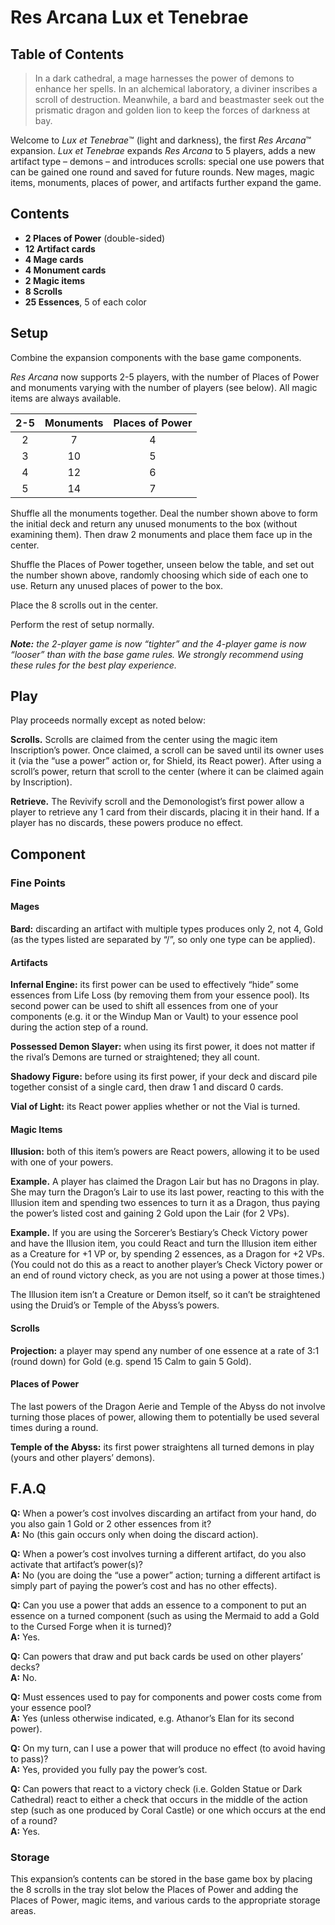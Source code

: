 # Res Arcana Lux et Tenebrae

## Table of Contents

> In a dark cathedral, a mage harnesses the power of demons to enhance her spells. In an alchemical laboratory, a diviner inscribes a scroll of destruction. Meanwhile, a bard and beastmaster seek out the prismatic dragon and golden lion to keep the forces of darkness at bay.

Welcome to *Lux et Tenebrae*™ (light and darkness), the first *Res Arcana*™ expansion. *Lux et Tenebrae* expands *Res Arcana* to 5 players, adds a new artifact type – demons – and introduces scrolls: special one use powers that can be gained one round and saved for future rounds. New mages, magic items, monuments, places of power, and artifacts further expand the game.

## Contents

* **2 Places of Power** (double-sided)
* **12 Artifact cards**
* **4 Mage cards**
* **4 Monument cards**
* **2 Magic items**
* **8 Scrolls**
* **25 Essences**, 5 of each color

## Setup

Combine the expansion components with the base game components.

*Res Arcana* now supports 2-5 players, with the number of Places of
Power and monuments varying with the number of players (see
below). All magic items are always available.

| 2-5 | Monuments | Places of Power |
|:---:|:---------:|:---------------:|
|  2  |     7     |        4        |
|  3  |    10     |        5        |
|  4  |    12     |        6        |
|  5  |    14     |        7        |

Shuffle all the monuments together. Deal the number shown above to form the initial deck and return any unused monuments to the box (without examining them). Then draw 2 monuments and place them face up in the center.

Shuffle the Places of Power together, unseen below the table, and set out the number shown above, randomly choosing which side of each one to use. Return any unused places of power to the box.

Place the 8 scrolls out in the center.

Perform the rest of setup normally.

***Note:** the 2-player game is now “tighter” and the 4-player game is now “looser” than with the base game rules. We strongly recommend using these rules for the best play experience.*

## Play

Play proceeds normally except as noted below:

**Scrolls.** Scrolls are claimed from the center using the magic item Inscription’s power. Once claimed, a scroll can be saved until its owner uses it (via the “use a power” action or, for Shield, its React power). After using a scroll’s power, return that scroll to the center (where it can be claimed again by Inscription).

**Retrieve.** The Revivify scroll and the Demonologist’s first power allow a player to retrieve any 1 card from their discards, placing it in their hand. If a player has no discards, these powers produce no effect.

## Component

### Fine Points

#### Mages

**Bard:** discarding an artifact with multiple types produces only 2, not 4, Gold (as the types listed are separated by “/”, so only one type can be applied).

#### Artifacts

**Infernal Engine:** its first power can be used to effectively “hide” some essences from Life Loss (by removing them from your essence pool). Its second power can be used to shift all essences from one of your components (e.g. it or the Windup Man or Vault) to your essence pool during the action step of a round.

**Possessed Demon Slayer:** when using its first power, it does not matter if the rival’s Demons are turned or straightened; they all count.

**Shadowy Figure:** before using its first power, if your deck and discard pile together consist of a single card, then draw 1 and discard 0 cards.

**Vial of Light:** its React power applies whether or not the Vial is turned.

#### Magic Items

**Illusion:** both of this item’s powers are React powers, allowing it to be used with one of your powers.

**Example.** A player has claimed the Dragon Lair but has no Dragons in play. She may turn the Dragon’s Lair to use its last power, reacting to this with the Illusion item and spending two essences to turn it as a Dragon, thus paying the power’s listed cost and gaining 2 Gold upon the Lair (for 2 VPs).

**Example.** If you are using the Sorcerer’s Bestiary’s Check Victory power and have the Illusion item, you could React and turn the Illusion item either as a Creature for +1 VP or, by spending 2 essences, as a Dragon for +2 VPs. (You could not do this as a react to another player’s Check Victory power or an end of round victory check, as you are not using a power at those times.)

The Illusion item isn’t a Creature or Demon itself, so it can’t be straightened using the Druid’s or Temple of the Abyss’s powers.

#### Scrolls

**Projection:** a player may spend any number of one essence at a rate of 3:1 (round down) for Gold (e.g. spend 15 Calm to gain 5 Gold).

#### Places of Power

The last powers of the Dragon Aerie and Temple of the Abyss do not involve turning those places of power, allowing them to potentially be used several times during a round.

**Temple of the Abyss:** its first power straightens all turned demons in play (yours and other players’ demons).

## F.A.Q

**Q:** When a power’s cost involves discarding an artifact from your hand, do you also gain 1 Gold or 2 other essences from it?  
**A:** No (this gain occurs only when doing the discard action).

**Q:** When a power’s cost involves turning a different artifact, do you also activate that artifact’s power(s)?  
**A:** No (you are doing the “use a power” action; turning a different artifact is simply part of paying the power’s cost and has no other effects).  

**Q:** Can you use a power that adds an essence to a component to put an essence on a turned component (such as using the Mermaid to add a Gold to the Cursed Forge when it is turned)?  
**A:** Yes.

**Q:** Can powers that draw and put back cards be used on other players’ decks?  
**A:** No.

**Q:** Must essences used to pay for components and power costs come from your essence pool?  
**A:** Yes (unless otherwise indicated, e.g. Athanor’s Elan for its second power).

**Q:** On my turn, can I use a power that will produce no effect (to avoid having to pass)?  
**A:** Yes, provided you fully pay the power’s cost.

**Q:** Can powers that react to a victory check (i.e. Golden Statue or Dark Cathedral) react to either a check that occurs in the middle of the action step (such as one produced by Coral Castle) or one which occurs at the end of a round?  
**A:** Yes.

### Storage

This expansion’s contents can be stored in the base game box by placing the 8 scrolls in the tray slot below the Places of Power and adding the Places of Power, magic items, and various cards to the appropriate storage areas.
